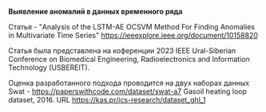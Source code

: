 **Выявление аномалий в данных временного ряда**

Статья - "Analysis of the LSTM-AE OCSVM Method For Finding Anomalies in Multivariate Time Series" 
https://ieeexplore.ieee.org/document/10158820

Статья была представлена на коференции 2023 IEEE Ural-Siberian Conference on Biomedical Engineering, Radioelectronics and Information Technology (USBEREIT). 

Оценка разработанного подхода проводится на двух наборах данных
Swat - https://paperswithcode.com/dataset/swat-a7
Gasoil heating loop dataset, 2016. URL https://kas.pr/ics-research/dataset_ghl_1
